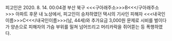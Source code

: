 피고인은 2020. 8. 14. 00:04경 부산 북구 <<<구아래주소>>>B<<</구아래주소>>> 아파트 후문 내 노상에서, 피고인이 승차하였던 택시의 기사인 피해자 <<<내국인이름>>>C<<</내국인이름>>>(남, 44세)와 추가요금 3,000원 문제로 시비를 벌이다가 양손으로 피해자의 가슴 부위를 밀쳐 넘어뜨리고 머리카락을 쥐어뜯는 등 폭행하였다.